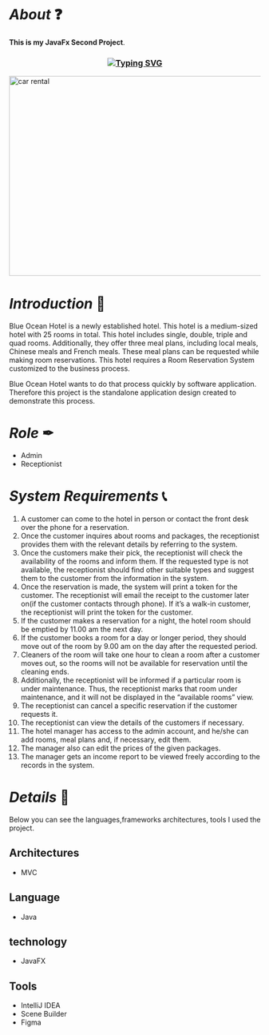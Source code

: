 # *About* ❓
**This is my JavaFx Second Project**.

<h3 align="center"><a href="https://git.io/typing-svg" align="center"><img align="center" src="https://readme-typing-svg.herokuapp.com?font=Fira+Code&size=25&duration=4000&center=true&vCenter=true&width=435&lines=Vehicle+Parking+System" alt="Typing SVG" style="max-width:100%" /></a></h3>

<img src="src/assets/HotelReservation.png" alt="car rental" width="1000" height="400"/>

# *Introduction* 📝
Blue Ocean Hotel is a newly established hotel. This hotel is a medium-sized hotel with 25 rooms in
total. This hotel includes single, double, triple and quad rooms. Additionally, they offer three meal
plans, including local meals, Chinese meals and French meals. These meal plans can be requested
while making room reservations. This hotel requires a Room Reservation System customized to the
business process.

Blue Ocean Hotel wants to do that process quickly by software application. Therefore this project is the standalone application design created to demonstrate this process.

# *Role* ✒
* Admin
* Receptionist

# *System Requirements* 📞
1. A customer can come to the hotel in person or contact the front desk over the phone for a
reservation.
2. Once the customer inquires about rooms and packages, the receptionist provides them with
the relevant details by referring to the system.
3. Once the customers make their pick, the receptionist will check the availability of the rooms
and inform them. If the requested type is not available, the receptionist should find other
suitable types and suggest them to the customer from the information in the system.
5. Once the reservation is made, the system will print a token for the customer. The receptionist
will email the receipt to the customer later on(if the customer contacts through phone). If it’s
a walk-in customer, the receptionist will print the token for the customer.
6. If the customer makes a reservation for a night, the hotel room should be emptied by 11.00
am the next day.
7. If the customer books a room for a day or longer period, they should move out of the room
by 9.00 am on the day after the requested period.
8. Cleaners of the room will take one hour to clean a room after a customer moves out, so the
rooms will not be available for reservation until the cleaning ends.
9. Additionally, the receptionist will be informed if a particular room is under maintenance. Thus,
the receptionist marks that room under maintenance, and it will not be displayed in the
“available rooms” view.
10. The receptionist can cancel a specific reservation if the customer requests it.
11. The receptionist can view the details of the customers if necessary.
12. The hotel manager has access to the admin account, and he/she can add rooms, meal plans
and, if necessary, edit them.
13. The manager also can edit the prices of the given packages.
14. The manager gets an income report to be viewed freely according to the records in the system.
       
# *Details* 🔖
Below you can see the languages,frameworks architectures, tools I used  the project.

## Architectures
* MVC 

## Language
* Java

## technology

* JavaFX

## Tools
* IntelliJ IDEA
* Scene Builder
* Figma

